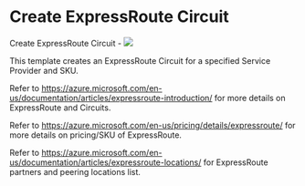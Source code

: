# Create ExpressRoute Circuit

Create ExpressRoute Circuit  - <a href="https://portal.azure.com/#create/Microsoft.Template/uri/https%3A%2F%2Fraw.githubusercontent.com%2FAzure%2Fazure-quickstart-templates%2Fmaster%2F101-create-expressroute-circuit%2Fazuredeploy.json" target="_blank">
    <img src="http://azuredeploy.net/deploybutton.png"/>
</a>

This template creates an ExpressRoute Circuit for a specified Service Provider and SKU. 

Refer to https://azure.microsoft.com/en-us/documentation/articles/expressroute-introduction/ for more details on ExpressRoute and Circuits.

Refer to https://azure.microsoft.com/en-us/pricing/details/expressroute/ for more details on pricing/SKU of ExpressRoute.

Refer to https://azure.microsoft.com/en-us/documentation/articles/expressroute-locations/ for ExpressRoute partners and peering locations list.